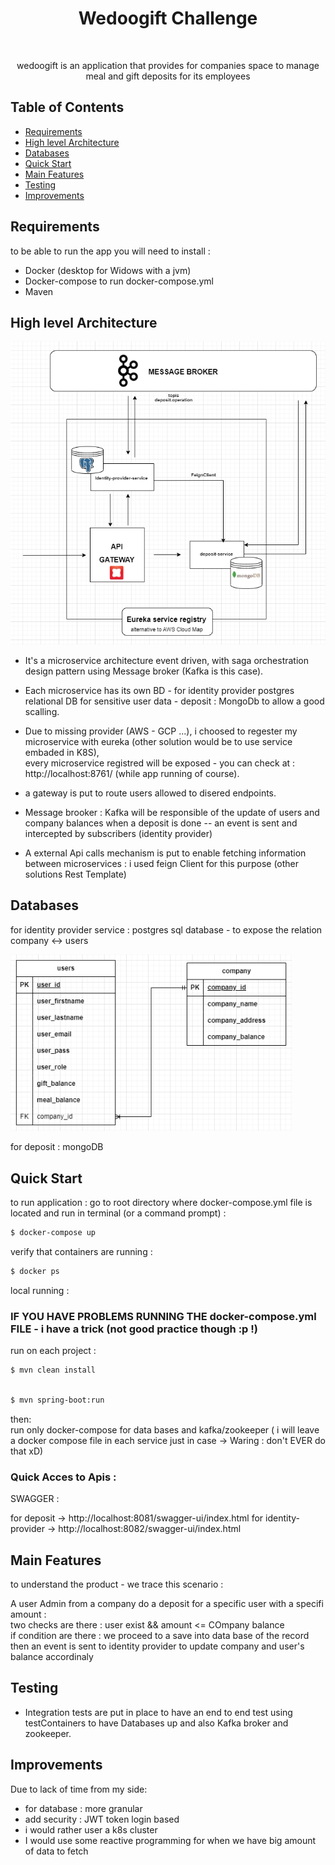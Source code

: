 <h1 align="center"> Wedoogift Challenge</h1> <br>

<p align="center">
wedoogift is an application that provides for companies space to manage meal and gift deposits for its employees
</p>


## Table of Contents

- [Requirements](#requirements)
- [High level Architecture](#high-level-arhitecture)
- [Databases](#databases)
- [Quick Start](#quick-start)
- [Main Features](#main-features)
- [Testing](#testing)
- [Improvements](#improvements)





## Requirements
to be able to run the app you will need to install : 
* Docker (desktop for Widows with a jvm) 
* Docker-compose to run docker-compose.yml
* Maven


## High level Architecture

<img src="Architecture.png" width="750">

* It's a microservice architecture event driven,  with saga orchestration design pattern using Message broker (Kafka is this case).  

* Each microservice has its own BD - for identity provider postgres relational DB for sensitive user data - deposit : MongoDb to allow a good scalling.  

* Due to missing provider (AWS - GCP ...), i choosed to regester my microservice with eureka (other solution would be to use service embaded in K8S),  
every microservice registred will be exposed - you can check at  : http://localhost:8761/    (while app running of course).  
* a gateway is put to route users allowed to disered endpoints.  
* Message brooker : Kafka will be responsible of the update of users and company balances when a deposit is done -- an event is sent and intercepted by subscribers (identity provider)  
* A external Api calls mechanism is put to enable fetching information between microservices : i used feign Client for this purpose (other solutions Rest Template)  




## Databases

for identity provider service : postgres sql database - to expose the relation company <-> users  

<img src="DiagrammeBD.png" width="450">


for deposit : mongoDB 



## Quick Start

to run application : go to root directory where docker-compose.yml file is located and run in terminal (or a command prompt) : 

```sh
$ docker-compose up
```

verify that containers are running : 

```sh
$ docker ps
```


local running :  

### IF YOU HAVE PROBLEMS RUNNING THE docker-compose.yml FILE - i have a trick (not good practice though :p !)

run on each project :  

```sh
$ mvn clean install
```

```sh

$ mvn spring-boot:run
```

then:  
run only docker-compose for data bases and kafka/zookeeper ( i will leave a docker compose file in each service just in case -> Waring : don't EVER do that xD)  


### Quick Acces to Apis : 

SWAGGER :

for deposit -> http://localhost:8081/swagger-ui/index.html
for identity-provider -> http://localhost:8082/swagger-ui/index.html





## Main Features

to understand the product - we trace this scenario :  

A user Admin from a company do a deposit for a specific user with a specifi amount :  
  two checks are there : user exist && amount <= COmpany balance  
  if condition are there : we proceed to a save into data base of the record  
  then an event is sent to identity provider to update company and user's balance accordinaly  
  


## Testing

* Integration tests are put in place to have an end to end test using testContainers to have Databases up and also Kafka broker and zookeeper.

## Improvements

Due to lack of time from my side:  

* for database : more granular 
* add security : JWT token login based 
* i would rather user a k8s cluster
* I would use some reactive programming for when we have big amount of data to fetch

